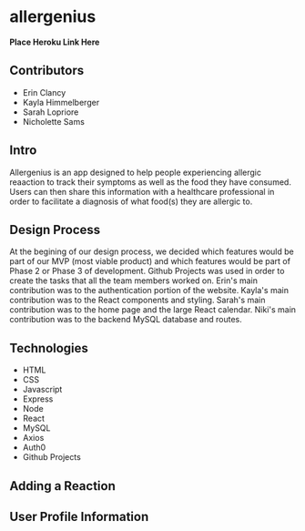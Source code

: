 # allergenius

**Place Heroku Link Here**

## Contributors
- Erin Clancy
- Kayla Himmelberger
- Sarah Lopriore
- Nicholette Sams

## Intro
Allergenius is an app designed to help people experiencing allergic reaaction to track their symptoms as well as the food they have consumed.  Users can then share this information with a healthcare professional in order to facilitate a diagnosis of what food(s) they are allergic to.

## Design Process
At the begining of our design process, we decided which features would be part of our MVP (most viable product) and which features would be part of Phase 2 or Phase 3 of development. Github Projects was used in order to create the tasks that all the team members worked on.  Erin's main contribution was to the authentication portion of the website.  Kayla's main contribution was to the React components and styling.  Sarah's main contribution was to the home page and the large React calendar. Niki's main contribution was to the backend MySQL database and routes. 

## Technologies
- HTML
- CSS
- Javascript
- Express
- Node
- React
- MySQL
- Axios
- Auth0
- Github Projects

## Adding a Reaction

## User Profile Information